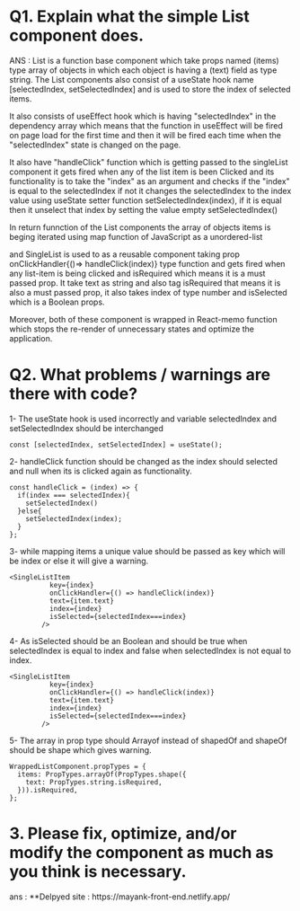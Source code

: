 <h1>Q1. Explain what the simple List component does.</h1>
ANS : 
List is a function base component which take props named (items) type array of objects in which each object is having a (text) field as type string. The List components also consist of a useState hook name [selectedIndex, setSelectedIndex] and is used to store the index of selected items.

It also consists of useEffect hook which is having "selectedIndex" in the dependency array which means that the function in useEffect will be fired on page load for the first time and then it will be fired each time when the "selectedIndex" state is changed on the page.

It also have "handleClick" function which is getting passed to the singleList component it gets fired when any of the list item is been Clicked and its functionality is to take the "index" as an argument and checks if the "index" is equal to the selectedIndex if not it changes the selectedIndex to the index value using useState setter function setSelectedIndex(index), if it is equal then it unselect that index by setting the value empty setSelectedIndex()

In return funnction of the List components the array of objects items is beging iterated using map function of JavaScript as a unordered-list <ul></ul> and SingleList is used to as a reusable component taking prop onClickHandler{()=> handleClick(index)} type function and gets fired when any list-item is being clicked and isRequired which means it is a must passed prop. It take text as string and also tag isRequired that means it is also a must passed prop, it also takes index of type number and isSelected which is a Boolean props.

Moreover, both of these component is wrapped in React-memo function which stops the re-render of unnecessary states and optimize the application.


<h1>Q2. What problems / warnings are there with code?</h1>
1-	The useState hook is used incorrectly and variable selectedIndex and setSelectedIndex should be interchanged 

```const [selectedIndex, setSelectedIndex] = useState();```



2-	handleClick function should be changed as the index should selected and null when its is clicked again as functionality.
  
  
  ```
  const handleClick = (index) => {
    if(index === selectedIndex){
      setSelectedIndex()
    }else{
      setSelectedIndex(index);
    }
 };
 ```


3-	 while mapping items a unique value should be passed as key which will be index or else it will give a warning.




```
<SingleListItem
          key={index}
          onClickHandler={() => handleClick(index)}
          text={item.text}
          index={index}
          isSelected={selectedIndex===index}
        />
```


4-	As isSelected should be an Boolean and should be true when selectedIndex is equal to index and false when selectedIndex is not equal to index.



```
<SingleListItem
          key={index}
          onClickHandler={() => handleClick(index)}
          text={item.text}
          index={index}
          isSelected={selectedIndex===index}
        />
```


5-	The array in prop type should Arrayof instead of shapedOf and shapeOf should be shape which gives warning. 


```
WrappedListComponent.propTypes = {
  items: PropTypes.arrayOf(PropTypes.shape({
    text: PropTypes.string.isRequired,
  })).isRequired,
};
```


<h1>3. Please fix, optimize, and/or modify the component as much as you think is necessary.</h1>
ans : 
**Delpyed site :
https://mayank-front-end.netlify.app/ 






